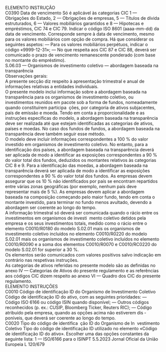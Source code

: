  
ELEMENTO  INSTRUÇÃO  
C0390  Data de vencimento  Só é aplicável às categorias CIC 1 — Obrigações do Estado, 2 — Obrigações de 
empresas, 5 — Títulos de dívida estruturados, 6 — Valores mobiliários garantidos 
e 8 — Hipotecas e empréstimos, CIC 74 e CIC 79. 
Indicar o código ISO 8601 (aaaa-mm-dd) da data de vencimento. 
Corresponde sempre à data de vencimento, mesmo para os valores mobiliários 
com opção de compra. 
Há que considerar os seguintes aspetos: 
— Para os valores mobiliários perpétuos, indicar o código «9999-12-31»; 
— No que respeita aos CIC 87 e CIC 88, deverá ser comunicado o prazo de 
vencimento remanescente ponderado (com base no montante do empréstimo).  
S.06.03 — Organismos de investimento coletivo — abordagem baseada na transparência  
Observações gerais:  
A presente secção diz respeito à apresentação trimestral e anual de informações relativas a entidades individuais.  
O presente modelo inclui informação sobre a abordagem baseada na transparência para os organismos de investimento 
coletivo, ou investimentos reunidos em pacote sob a forma de fundos, nomeadamente quando constituírem participa ­
ções, por categoria de ativos subjacentes, país de emissão e moeda. Tendo em conta a proporcionalidade e as instruções 
específicas do modelo, a abordagem baseada na transparência deve ser realizada até que estejam identificadas as 
categorias de ativos, países e moedas. No caso dos fundos de fundos, a abordagem baseada na transparência deve 
também seguir esse método.  
O modelo deve incluir informações correspondentes a 100 % do valor investido em organismos de investimento 
coletivo. No entanto, para a identificação dos países, a abordagem baseada na transparência deverá ser aplicada de 
modo a identificar as exposições correspondentes a 90 % do valor total dos fundos, deduzidos os montantes relativos às 
categorias CIC 8 e 9. Para a identificação das moedas, a abordagem baseada na transparência deverá ser aplicada de 
modo a identificar as exposições correspondentes a 90 % do valor total dos fundos. As empresas devem assegurar que 
os 10 % não identificados por país se encontram repartidos entre várias zonas geográficas (por exemplo, nenhum país 
deve representar mais de 5 %). As empresas devem aplicar a abordagem baseada na composição começando pelo maior 
fundo, tendo em conta o montante investido, para terminar no fundo menos avultado, devendo a abordagem ser 
coerente ao longo do tempo.  
A informação trimestral só deverá ser comunicada quando o rácio entre os investimentos em organismos de investi ­
mento coletivo detidos pela empresa e os seus investimentos totais, medido como o rácio entre o elemento 
C0010/R0180 do modelo S.02.01 mais os organismos de investimento coletivo incluídos no elemento C0010/R0220 
do modelo S.02.01 mais os organismos de investimento coletivo incluídos no elemento C0010/R0090 e a soma dos 
elementos C0010/R0070 e C0010/RC0220 do modelo S.02.01 for superior a 30 %.  
Os elementos serão comunicados com valores positivos salvo indicação em contrário nas respetivas instruções.  
As categorias de ativos referidas no presente modelo são as definidas no anexo IV — Categorias de Ativos do presente 
regulamento e as referências aos códigos CIC dizem respeito ao anexo VI — Quadro dos CIC do presente regulamento.  
ELEMENTO  INSTRUÇÕES  
C0010  Código de identificação ID do 
Organismo de Investimento 
Coletivo  Código de identificação ID do ativo, com as seguintes prioridades: 
— Código ISO 6166 ou código ISIN quando disponível; 
— Outros códigos reconhecidos (p. ex.: CUSIP, Bloomberg Ticker, Reuters RIC); 
— Código atribuído pela empresa, quando as opções acima não estiverem dis ­
poníveis, que deverá ser coerente ao longo do tempo.  
C0020  Tipo do código de identifica ­
ção ID do Organismo de In ­
vestimento Coletivo  Tipo do código de identificação ID utilizado no elemento «Código de identificação 
ID do ativo». Escolher uma das opções constantes da seguinte lista: 
1 — ISO/6166 para o ISINPT  5.5.2023 Jornal Oficial da União Europeia L 120/679